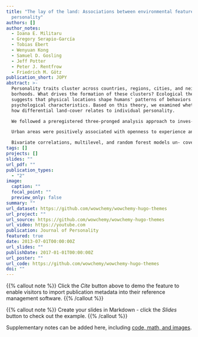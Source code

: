 ```yaml
---
title: "The lay of the land: Associations between environmental features and
  personality"
authors: []
author_notes:
  - Ioana E. Militaru
  - Gregory Serapio-García
  - Tobias Ebert
  - Wenyuan Kong
  - Samuel D. Gosling
  - Jeff Potter
  - Peter J. Rentfrow
  - Friedrich M. Götz
publication_short: JOPY
abstract: >-
  Personality traits cluster across countries, regions, cities, and neigh-
  borhoods. What drives the formation of these clusters? Ecological theory
  suggests that physical locations shape humans' patterns of behaviors and
  psychological characteristics. Based on this theory, we examined whether and
  how differential land-cover relates to individual personality.

  We followed a preregistered three-pronged analysis approach to inves- tigate the associations between personality (N = 2,690,878) and land-cover across the United States. We used eleven land-cover categories to classify landscapes and tested their association with personality against broad physical and socioeco- nomic factors.

  Urban areas were positively associated with openness to experience and negatively associated with conscientiousness. Coastal areas were positively as- sociated with openness to experience and neuroticism but negatively associated with agreeableness and conscientiousness. Cultivated areas were negatively as- sociated with openness. Landscapes at the periphery of human activity, such as shrubs, bare lands, or permanent snows, were not reliably associated with per- sonality traits.

  Bivariate correlations, multilevel, and random forest models un- covered robust associations between landscapes and personality traits. These findings align with ecological theory suggesting that an individual's environment contributes to their behaviors, thoughts, and feelings.
tags: []
projects: []
slides: ""
url_pdf: ""
publication_types:
  - "2"
image:
  caption: ""
  focal_point: ""
  preview_only: false
summary: ""
url_dataset: https://github.com/wowchemy/wowchemy-hugo-themes
url_project: ""
url_source: https://github.com/wowchemy/wowchemy-hugo-themes
url_video: https://youtube.com
publication: Journal of Personality
featured: true
date: 2013-07-01T00:00:00Z
url_slides: ""
publishDate: 2017-01-01T00:00:00Z
url_poster: ""
url_code: https://github.com/wowchemy/wowchemy-hugo-themes
doi: ""
---
```


{{% callout note %}}
Click the _Cite_ button above to demo the feature to enable visitors to import publication metadata into their reference management software.
{{% /callout %}}

{{% callout note %}}
Create your slides in Markdown - click the _Slides_ button to check out the example.
{{% /callout %}}

Supplementary notes can be added here, including [code, math, and images](https://wowchemy.com/docs/writing-markdown-latex/).
